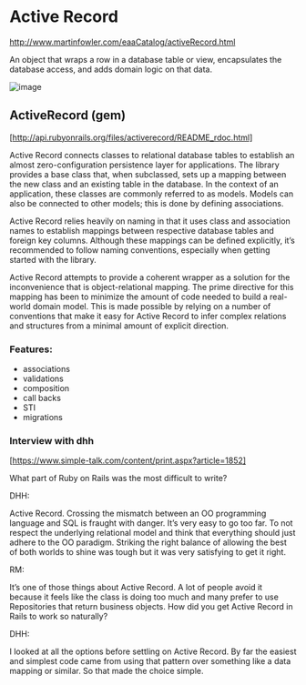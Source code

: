 Active Record
=============

http://www.martinfowler.com/eaaCatalog/activeRecord.html

An object that wraps a row in a database table or view, 
encapsulates the database access, and adds domain logic on that data.


![image](http://yuml.me/de9a72ad)


ActiveRecord (gem) 
-----------------------------------------------------------------------------------

[http://api.rubyonrails.org/files/activerecord/README_rdoc.html]

Active Record connects classes to relational database tables to establish an almost 
zero-configuration persistence layer for applications. 
The library provides a base class that, when subclassed, 
sets up a mapping between the new class and an existing table in the database. 
In the context of an application, these classes are commonly referred to as models. 
Models can also be connected to other models; this is done by defining associations.

Active Record relies heavily on naming in that it uses class 
and association names to establish mappings between respective database 
tables and foreign key columns. Although these mappings can be defined explicitly, 
it’s recommended to follow naming conventions, especially when getting started with the library.

Active Record attempts to provide a coherent wrapper as a solution for 
the inconvenience that is object-relational mapping. 
The prime directive for this mapping has been to minimize the amount 
of code needed to build a real-world domain model. 
This is made possible by relying on a number of conventions that 
make it easy for Active Record to infer complex relations 
and structures from a minimal amount of explicit direction.


### Features:

* associations
* validations
* composition
* call backs
* STI
* migrations


### Interview with dhh 

[https://www.simple-talk.com/content/print.aspx?article=1852]

What part of Ruby on Rails was the most difficult to write?

DHH:

  Active Record. Crossing the mismatch between an OO programming language and SQL is 
  fraught with danger. It’s very easy to go too far. 
  To not respect the underlying relational model and think that everything should just adhere to the OO paradigm. 
  Striking the right balance of allowing the best of both worlds to shine was tough but it was very satisfying to 
  get it right.

RM:

  It’s one of those things about Active Record. 
  A lot of people avoid it because it feels like the class is doing too much and many prefer to use 
  Repositories that return business objects. How did you get Active Record in Rails to work so naturally?

DHH:

  I looked at all the options before settling on Active Record. 
  By far the easiest and simplest code came from using that pattern over 
  something like a data mapping or similar. So that made the choice simple.
